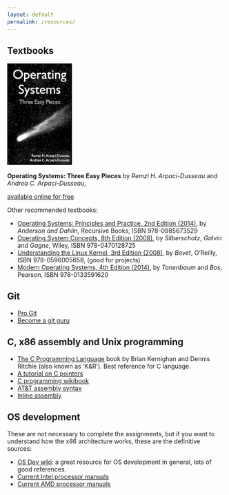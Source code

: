 ```yaml
---
layout: default
permalink: /resources/
---
```


## Textbooks

<img src="../static/media/book-cover.jpg" alt="Operating Systems: Three Easy Pieces" width="150"/>

**Operating Systems: Three Easy Pieces** by *Remzi H. Arpaci-Dusseau* and *Andrea C. Arpaci-Dusseau*, 

[available online for free](http://pages.cs.wisc.edu/~remzi/OSTEP/)

Other recommended textbooks:

- [Operating Systems: Principles and Practice, 2nd Edition (2014)](http://recursivebooks.com/), by *Anderson and Dahlin*, Recursive Books, ISBN 978-0985673529
- [Operating System Concepts, 8th Edition (2008)](https://www.amazon.com/Operating-System-Concepts-Abraham-Silberschatz/dp/0470128720), by *Silberschatz*, *Galvin* and *Gagne*, Wiley, ISBN 978-0470128725
- [Understanding the Linux Kernel, 3rd Edition (2008)](https://www.amazon.com/_/dp/0596005652), by *Bovet*, O’Reilly, ISBN 978-0596005658, (good for projects)
- [Modern Operating Systems, 4th Edition (2014)](https://www.amazon.com/Modern-Operating-Systems-Andrew-Tanenbaum/dp/013359162X), by *Tanenbaum* and *Bos*, Pearson, ISBN 978-0133591620

## Git

- [Pro Git](https://git-scm.com/book/en/v2)
- [Become a git guru](https://www.atlassian.com/git/tutorials)

## C, x86 assembly and Unix programming

- [The C Programming Language](https://catalyst.library.jhu.edu/catalog/bib_651579) book by Brian Kernighan and Dennis Ritchie (also known as ‘K&R’). Best reference for C language.
- [A tutorial on C pointers](https://cs.jhu.edu/~huang/cs318/fall19/project/project/specs/pointers.pdf)
- [C programming wikibook](https://en.wikibooks.org/wiki/C_Programming)
- [AT&T assembly syntax](https://en.wikibooks.org/wiki/X86_Assembly/GAS_Syntax)
- [Inline assembly](https://wiki.osdev.org/Inline_Assembly)

## OS development

These are not necessary to complete the assignments, but if you want to understand how the x86 architecture works, these are the definitive sources:

- [OS Dev wiki](https://wiki.osdev.org/Main_Page): a great resource for OS development in general, lots of good references.
- [Current Intel processor manuals](http://www.intel.com/products/processor/manuals/)
- [Current AMD processor manuals](https://developer.amd.com/resources/developer-guides-manuals/)




